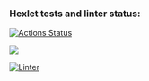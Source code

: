 ### Hexlet tests and linter status:
[![Actions Status](https://github.com/darya448/frontend-project-lvl1/workflows/hexlet-check/badge.svg)](https://github.com/darya448/frontend-project-lvl1/actions)

<a href="https://codeclimate.com/github/codeclimate/codeclimate/maintainability"><img src="https://api.codeclimate.com/v1/badges/a99a88d28ad37a79dbf6/maintainability" /></a>


[![Linter](https://github.com/darya448/frontend-project-lvl1/actions/workflows/gitAction.yml/badge.svg)](https://github.com/darya448/frontend-project-lvl1/actions/workflows/node.js.yml)